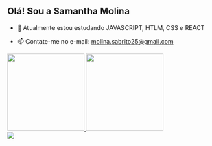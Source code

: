 ## Olá! Sou a Samantha Molina


- 🌱 Atualmente estou estudando JAVASCRIPT, HTLM, CSS e REACT

- 📫 Contate-me no e-mail: molina.sabrito25@gmail.com

<div>
  <a href="https://github.com/SamyMolina">
  <img height="180em" src="https://github-readme-stats.vercel.app/api?username=SamyMolina&show_icons=true&theme=dracula&include_all_commits=true&count_private=true"/>
  <img height="180em" src="https://github-readme-stats.vercel.app/api/top-langs/?username=SamyMolina&layout=compact&langs_count=dracula"/>
</div>    
  
<div>
  <a href="https://instagram.com/sa_msbt" target="_blank"><img src="https://img.shields.io/badge/-Instagram-%23E4405F?style=for-the-badge&logo=instagram&logoColor=white" target="_blank"></a>
 



